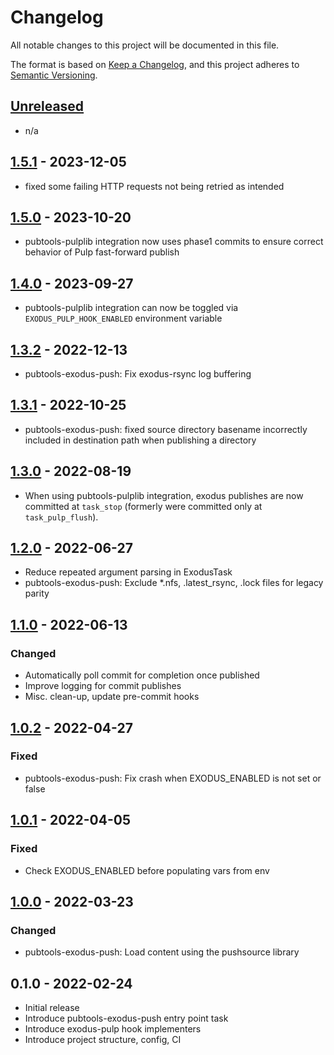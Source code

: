 # Changelog

All notable changes to this project will be documented in this file.

The format is based on [Keep a Changelog](https://keepachangelog.com/en/1.0.0/),
and this project adheres to [Semantic Versioning](https://semver.org/spec/v2.0.0.html).

## [Unreleased]

- n/a

## [1.5.1] - 2023-12-05

- fixed some failing HTTP requests not being retried as intended

## [1.5.0] - 2023-10-20

- pubtools-pulplib integration now uses phase1 commits to ensure correct behavior
  of Pulp fast-forward publish

## [1.4.0] - 2023-09-27

- pubtools-pulplib integration can now be toggled via `EXODUS_PULP_HOOK_ENABLED`
  environment variable

## [1.3.2] - 2022-12-13

- pubtools-exodus-push: Fix exodus-rsync log buffering

## [1.3.1] - 2022-10-25

- pubtools-exodus-push: fixed source directory basename incorrectly included in destination
  path when publishing a directory

## [1.3.0] - 2022-08-19

- When using pubtools-pulplib integration, exodus publishes are now committed at
  `task_stop` (formerly were committed only at `task_pulp_flush`).

## [1.2.0] - 2022-06-27

- Reduce repeated argument parsing in ExodusTask
- pubtools-exodus-push: Exclude *.nfs, .latest_rsync, .lock files for legacy parity

## [1.1.0] - 2022-06-13

### Changed

- Automatically poll commit for completion once published
- Improve logging for commit publishes
- Misc. clean-up, update pre-commit hooks

## [1.0.2] - 2022-04-27

### Fixed

- pubtools-exodus-push: Fix crash when EXODUS_ENABLED is not set or false

## [1.0.1] - 2022-04-05

### Fixed

- Check EXODUS_ENABLED before populating vars from env 

## [1.0.0] - 2022-03-23

### Changed

- pubtools-exodus-push: Load content using the pushsource library

## 0.1.0 - 2022-02-24

- Initial release
- Introduce pubtools-exodus-push entry point task
- Introduce exodus-pulp hook implementers
- Introduce project structure, config, CI

[Unreleased]: https://github.com/release-enineering/pubtools-exodus/compare/v1.5.1...HEAD
[1.5.1]: https://github.com/release-engineering/pubtools-exodus/compare/v1.5.0...v1.5.1
[1.5.0]: https://github.com/release-engineering/pubtools-exodus/compare/v1.4.0...v1.5.0
[1.4.0]: https://github.com/release-engineering/pubtools-exodus/compare/v1.3.2...v1.4.0
[1.3.2]: https://github.com/release-engineering/pubtools-exodus/compare/v1.3.1...v1.3.2
[1.3.1]: https://github.com/release-engineering/pubtools-exodus/compare/v1.3.0...v1.3.1
[1.3.0]: https://github.com/release-engineering/pubtools-exodus/compare/v1.2.0...v1.3.0
[1.2.0]: https://github.com/release-engineering/pubtools-exodus/compare/v1.1.0...v1.2.0
[1.1.0]: https://github.com/release-engineering/pubtools-exodus/compare/v1.0.2...v1.1.0
[1.0.2]: https://github.com/release-engineering/pubtools-exodus/compare/v1.0.1...v1.0.2
[1.0.1]: https://github.com/release-engineering/pubtools-exodus/compare/v1.0.0...v1.0.1
[1.0.0]: https://github.com/release-engineering/pubtools-exodus/compare/v0.1.0...v1.0.0

